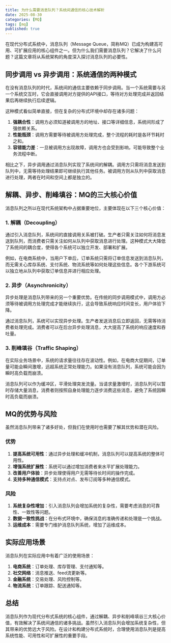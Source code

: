 ```yaml
---
title: 为什么需要消息队列？系统间通信的核心技术解析
date: 2025-08-30
categories: [MQ]
tags: [mq]
published: true
---
```


在现代分布式系统中，消息队列（Message Queue，简称MQ）已成为构建高可用、可扩展应用的核心组件之一。但为什么我们需要消息队列？它解决了什么问题？这篇文章将从系统架构的角度深入探讨消息队列的必要性。

## 同步调用 vs 异步调用：系统通信的两种模式

在没有消息队列的时代，系统间的通信主要依赖于同步调用。当一个系统需要与另一个系统交互时，它会直接调用对方提供的API接口，等待对方处理完成并返回结果后再继续执行后续逻辑。

这种模式看似简单直接，但在复杂的分布式环境中却存在诸多问题：

1. **强耦合性**：调用方必须知道被调用方的地址、接口等详细信息，系统间形成了强依赖关系。
2. **性能瓶颈**：调用方需要等待被调用方处理完成，整个流程的耗时是各环节耗时之和。
3. **容错能力差**：一旦被调用方出现故障，调用方也会受到影响，可能导致整个业务流程中断。

相比之下，异步调用通过消息队列实现了系统间的解耦。调用方只需将消息发送到队列中，无需等待处理结果即可继续执行其他任务。被调用方则从队列中获取消息进行处理，两者在时间和空间上都是独立的。

## 解耦、异步、削峰填谷：MQ的三大核心价值

消息队列之所以在现代系统架构中占据重要地位，主要体现在以下三个核心价值：

### 1. 解耦（Decoupling）

通过引入消息队列，系统间的直接调用关系被打破。生产者只需关注如何将消息发送到队列，而消费者只需关注如何从队列中获取消息进行处理。这种模式大大降低了系统间的耦合度，使得各个系统可以独立开发、部署和扩展。

例如，在电商系统中，当用户下单后，订单系统只需将订单信息发送到消息队列，而无需关心库存系统、支付系统、物流系统等如何处理这些信息。各个下游系统可以独立地从队列中获取订单信息并进行相应处理。

### 2. 异步（Asynchronicity）

异步处理是消息队列带来的另一个重要优势。在传统的同步调用模式中，调用方必须等待被调用方处理完成才能继续执行，这会导致系统响应时间变长，用户体验下降。

通过消息队列，系统可以实现异步处理。生产者发送消息后立即返回，无需等待消费者处理完成。消费者可以在后台异步处理消息，大大提高了系统的响应速度和吞吐量。

### 3. 削峰填谷（Traffic Shaping）

在实际业务场景中，系统的请求量往往存在波动性。例如，在电商大促期间，订单量可能会瞬间激增，远超系统正常处理能力。如果没有消息队列，系统可能会因为瞬时高负载而崩溃。

消息队列可以作为缓冲区，平滑处理突发流量。当请求量激增时，消息队列可以暂时存储大量消息，消费者则按照自身处理能力逐步消费这些消息，避免了系统因瞬时高负载而崩溃。

## MQ的优势与风险

虽然消息队列带来了诸多好处，但我们在使用时也需要了解其优势和潜在风险。

### 优势

1. **提高系统可用性**：通过异步处理和缓冲机制，消息队列可以提高系统的整体可用性。
2. **增强系统扩展性**：系统可以通过增加消费者来水平扩展处理能力。
3. **改善用户体验**：异步处理使得用户无需等待长时间的操作完成。
4. **支持多种通信模式**：支持点对点、发布订阅等多种通信模式。

### 风险

1. **系统复杂性增加**：引入消息队列会增加系统的复杂性，需要考虑消息的可靠性、一致性等问题。
2. **数据一致性挑战**：在分布式环境中，确保消息的准确传递和处理是一个挑战。
3. **运维成本**：需要专门维护消息队列系统，增加了运维成本。

## 实际应用场景

消息队列在实际应用中有着广泛的使用场景：

1. **电商系统**：订单处理、库存管理、支付通知等。
2. **社交网络**：消息推送、feed流更新等。
3. **金融系统**：交易处理、风险控制等。
4. **物流系统**：订单跟踪、配送通知等。

## 总结

消息队列作为现代分布式系统的核心组件，通过解耦、异步和削峰填谷三大核心价值，有效解决了系统间通信的诸多挑战。虽然引入消息队列会增加系统复杂性，但其带来的优势远大于风险。在设计和构建分布式系统时，合理使用消息队列是提高系统性能、可用性和可扩展性的重要手段。